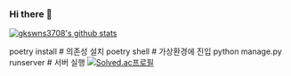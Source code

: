 ### Hi there 👋

<!--
**gkswns3708/gkswns3708** is a ✨ _special_ ✨ repository because its `README.md` (this file) appears on your GitHub profile.

Here are some ideas to get you started:

- 🔭 I’m currently working on ...
- 🌱 I’m currently learning ...
- 👯 I’m looking to collaborate on ...
- 🤔 I’m looking for help with ...
- 💬 Ask me about ...
- 📫 How to reach me: ...
- 😄 Pronouns: ...
- ⚡ Fun fact: ...
-->

[![gkswns3708's github stats](https://github-readme-stats.vercel.app/api?username=gkswns3708)](https://github.com/gkswns3708/github-readme-stats)

poetry install             # 의존성 설치
poetry shell               # 가상환경에 진입
python manage.py runserver # 서버 실행
[![Solved.ac프로필](http://mazassumnida.wtf/api/v2/generate_badge?boj=gkswn3708)](https://solved.ac/profile/gkswns3708)

